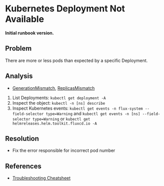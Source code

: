 # Kubernetes Deployment Not Available

**Initial runbook version.**

## Problem

There are more or less pods than expected by a specific Deployment.

## Analysis

 * [GenerationMismatch](https://runbooks.prometheus-operator.dev/runbooks/kubernetes/kubedeploymentgenerationmismatch/), [ReplicasMismatch](https://runbooks.prometheus-operator.dev/runbooks/kubernetes/kubedeploymentreplicasmismatch/)

 1. List Deployments: `kubectl get deployment -A`
 2. Inspect the object: `kubectl -n [ns] describe`
 3. Inspect Kubernetes events: `kubectl get events -n flux-system --field-selector type=Warning` and `kubectl get events -n [ns] --field-selector type=Warning` or `kubectl get helmreleases.helm.toolkit.fluxcd.io -A`

## Resolution
 * Fix the error responsible for incorrect pod number

## References
 * [Troubleshooting Cheatsheet](https://fluxcd.io/flux/cheatsheets/troubleshooting/)
